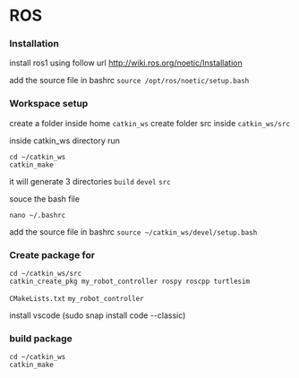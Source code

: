 # ROS

### Installation
install ros1 using follow url
http://wiki.ros.org/noetic/Installation

add the source file in bashrc
``
source /opt/ros/noetic/setup.bash
``

### Workspace setup
create a folder inside home
``catkin_ws``
create folder src inside ``catkin_ws/src``

inside catkin_ws directory run 
```
cd ~/catkin_ws
catkin_make
```
 it will generate 3 directories ``build``  ``devel``  ``src``
 
 souce the bash file
 ```
 nano ~/.bashrc
 ```
 
 add the source file in bashrc 
``source ~/catkin_ws/devel/setup.bash``

### Create package for 
```
cd ~/catkin_ws/src
catkin_create_pkg my_robot_controller rospy roscpp turtlesim
```
``CMakeLists.txt``  ``my_robot_controller``

install vscode (sudo snap install code --classic)

### build package
```
cd ~/catkin_ws
catkin_make
```

